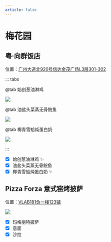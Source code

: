 ```yaml
---
article: false
---
```


# 梅花园

## 粤·向群饭店

<i class="fa-solid fa-location-dot"></i> 位置：<a href="https://ditu.amap.com/place/B0I2JZ4YIS" target="_blank">广州大道北920号信达金茂广场L3层301-302</a>

::: tabs

@tab 始创葱油淋鸡

![](https://img.sherry4869.com/blog/life/food/china/guangdong/guangzhou/th/mhy/xqfd/1.jpg)

@tab 油盐头菜蒸无骨鲩鱼

![](https://img.sherry4869.com/blog/life/food/china/guangdong/guangzhou/th/mhy/xqfd/2.jpg)

@tab 椰青雪蛤炖蛋白奶

![](https://img.sherry4869.com/blog/life/food/china/guangdong/guangzhou/th/mhy/xqfd/3.jpg)

:::

- [x] 始创葱油淋鸡 ✨
- [x] 油盐头菜蒸无骨鲩鱼
- [x] 椰青雪蛤炖蛋白奶 ✨

## Pizza Forza 意式窑烤披萨

<i class="fa-solid fa-location-dot"></i> 位置：<a href="https://ditu.amap.com/place/B0I12MZD0C" target="_blank">VLAB181负一楼123铺</a>

![](https://img.sherry4869.com/blog/life/food/china/guangdong/guangzhou/th/mhy/forza/1.jpg)

- [x] 玛格丽特披萨
- [x] 意面
- [x] 沙拉